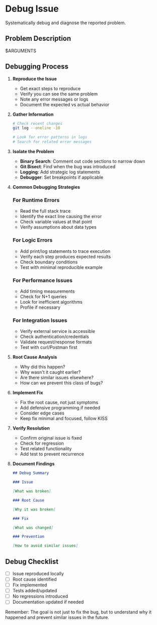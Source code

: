 # Debug Issue

Systematically debug and diagnose the reported problem.

## Problem Description

$ARGUMENTS

## Debugging Process

1. **Reproduce the Issue**

   - Get exact steps to reproduce
   - Verify you can see the same problem
   - Note any error messages or logs
   - Document the expected vs actual behavior

2. **Gather Information**

   ```bash
   # Check recent changes
   git log --oneline -10

   # Look for error patterns in logs
   # Search for related error messages
   ```

3. **Isolate the Problem**

   - **Binary Search**: Comment out code sections to narrow down
   - **Git Bisect**: Find when the bug was introduced
   - **Logging**: Add strategic log statements
   - **Debugger**: Set breakpoints if applicable

4. **Common Debugging Strategies**

   ### For Runtime Errors

   - Read the full stack trace
   - Identify the exact line causing the error
   - Check variable values at that point
   - Verify assumptions about data types

   ### For Logic Errors

   - Add print/log statements to trace execution
   - Verify each step produces expected results
   - Check boundary conditions
   - Test with minimal reproducible example

   ### For Performance Issues

   - Add timing measurements
   - Check for N+1 queries
   - Look for inefficient algorithms
   - Profile if necessary

   ### For Integration Issues

   - Verify external service is accessible
   - Check authentication/credentials
   - Validate request/response formats
   - Test with curl/Postman first

5. **Root Cause Analysis**

   - Why did this happen?
   - Why wasn't it caught earlier?
   - Are there similar issues elsewhere?
   - How can we prevent this class of bugs?

6. **Implement Fix**

   - Fix the root cause, not just symptoms
   - Add defensive programming if needed
   - Consider edge cases
   - Keep fix minimal and focused, follow KISS

7. **Verify Resolution**

   - Confirm original issue is fixed
   - Check for regression
   - Test related functionality
   - Add test to prevent recurrence

8. **Document Findings**

   ```markdown
   ## Debug Summary

   ### Issue

   [What was broken]

   ### Root Cause

   [Why it was broken]

   ### Fix

   [What was changed]

   ### Prevention

   [How to avoid similar issues]
   ```

## Debug Checklist

- [ ] Issue reproduced locally
- [ ] Root cause identified
- [ ] Fix implemented
- [ ] Tests added/updated
- [ ] No regressions introduced
- [ ] Documentation updated if needed

Remember: The goal is not just to fix the bug, but to understand why it happened and prevent similar issues in the future.
